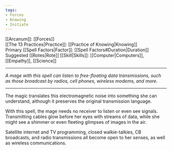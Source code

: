 ```yaml
---
tags:
- Forces
- Knowing
- Initiate
---
```


[[Arcanum]]: [[Forces]]\
[[The 13 Practices|Practice]]: [[Practice of Knowing|Knowing]]\
Primary [[Spell Factors|Factor]]: [[Spell Factors#Duration|Duration]]\
Suggested [[Rotes|Rote]] [[Skill|Skills]]: [[Computer|Computers]], [[Empathy]], [[Science]]

---

_A mage with this spell can listen to free-floating data transmissions, such as those broadcast by radios, cell phones, wireless modems, and more._

---

The magic translates this electromagnetic noise into something she can understand, although it preserves the original transmission language.

With this spell, the mage needs no receiver to listen or even see signals. Transmitting cables glow before her eyes with streams of data, while she might see a shimmer or even fleeting glimpses of images in the air.

Satellite internet and TV programming, closed walkie-talkies, CB broadcasts, and radio transmissions all become open to her senses, as well as wireless communications.
